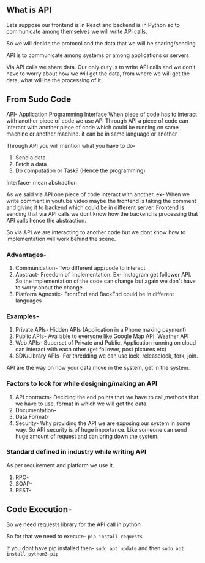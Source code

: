 ## What is API
Lets suppose our frontend is in React and backend is in Python so to communicate among themselves we will write API calls.

So we will decide the protocol and the data that we will be sharing/sending

API is to communicate among systems or among applications or servers

Via API calls we share data. Our only duty is to write API calls and we don't have to worry about how we will get the data, from where we will get the data, what will be the processing of it.

## From Sudo Code

API- Application Programming Interface
When piece of code has to interact with another piece of code we use API
Through API a piece of code can interact with another piece of code which could be running on same machine or another machine. it can be in same language or another

Through API you will mention what you have to do-
1) Send a data
2) Fetch a data
3) Do computation or Task? (Hence the programming)

Interface- mean abstraction

As we said via API one piece of code interact with another, ex- When we write comment in youtube video maybe the frontend is taking the comment and giving it to backend which could be in different server. Frontend is sending that via API calls we dont know how the backend is processing that API calls hence the abstraction.

So via API we are interacting to another code but we dont know how to implementation will work behind the scene.

### Advantages-
1) Communication- Two different app/code to interact
2) Abstract- Freedom of implementation. Ex- Instagram get follower API. So the implementation of the code can change but again we don't have to worry about the change.
3) Platform Agnostic- FrontEnd and BackEnd could be in different languages 

### Examples-
1) Private APIs- Hidden APIs (Application in a Phone making payment)
2) Public APIs- Available to everyone like Google Map API, Weather API
3) Web APIs- Superset of Private and Public. Application running on cloud can interact with each other (get follower, post pictures etc)
4) SDK/Library APIs- For thredding we can use lock, releaselock, fork, join.


API are the way on how your data move in the system, get in the system.

### Factors to look for while designing/making an API
1) API contracts- Deciding the end points that we have to call,methods that we have to use, format in which we will get the data. 
2) Documentation- 
3) Data Format-
4) Security- Why providing the API we are exposing our system in some way. So API security is of huge importance. Like someone can send huge amount of request and can bring down the system.

### Standard defined in industry while writing API
As per requirement and platform we use it.
1) RPC-
2) SOAP-
3) REST-

## Code Execution-
So we need requests library for the API call in python

So for that we need to execute-
```pip install requests```

If you dont have pip installed then-
```sudo apt update```
and then
```sudo apt install python3-pip```